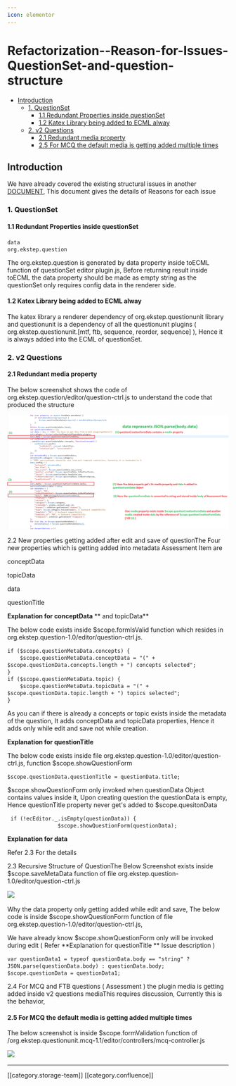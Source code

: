 ```yaml
---
icon: elementor
---
```


# Refactorization--Reason-for-Issues-QuestionSet-and-question-structure

* [Introduction ](refactorization-reason-for-issues-questionset-and-question-structure.md#introduction )
  * [1. QuestionSet](refactorization-reason-for-issues-questionset-and-question-structure.md#1. questionset)
    * [1.1 Redundant Properties inside questionSet](refactorization-reason-for-issues-questionset-and-question-structure.md#1.1-redundant-properties-inside-questionset)
    * [1.2 Katex Library being added to ECML alway](refactorization-reason-for-issues-questionset-and-question-structure.md#1.2-katex-library-being-added-to-ecml-alway)
  * [2. v2 Questions ](refactorization-reason-for-issues-questionset-and-question-structure.md#2.-v2-questions )
    * [2.1 Redundant media property](refactorization-reason-for-issues-questionset-and-question-structure.md#2.1-redundant-media-property)
    * [2.5 For MCQ the default media is getting added multiple times ](refactorization-reason-for-issues-questionset-and-question-structure.md#2.5-for-mcq-the-default-media-is-getting-added-multiple-times )

## Introduction&#x20;

We have already covered the existing structural issues in another [DOCUMENT](https://project-sunbird.atlassian.net/wiki/spaces/DPT/pages/794558518), This document gives the details of Reasons for each issue

### 1. QuestionSet

#### 1.1 Redundant Properties inside questionSet

```
data 
org.ekstep.question
```

The org.ekstep.question is generated by data property inside toECML function of  questionSet editor plugin.js,  Before returning result inside toECML  the data property should be made as empty string as the questionSet only requires config data in the renderer side.

#### 1.2 Katex Library being added to ECML alway

The katex library a renderer dependency of org.ekstep.questionunit library and questionunit is a dependency of all the questionunit plugins ( org.ekstep.questionunit.\[mtf, ftb, sequence, reorder, sequence] ), Hence it is always added into the ECML of questionSet.

### 2. v2 Questions&#x20;

#### 2.1 Redundant media property

The below screenshot shows the code of org.ekstep.question/editor/question-ctrl.js to understand the code that produced the structure

![](../../../../.gitbook/assets/media-issue.png)

2.2 New properties getting added after edit and save of questionThe Four new properties which is getting added into metadata Assessment Item are&#x20;

conceptData

topicData

data

questionTitle

**Explanation for  conceptData** \*\* and topicData\*\*

The below code exists inside $scope.formIsValid function which resides in org.ekstep.question-1.0/editor/question-ctrl.js.

```
if ($scope.questionMetaData.concepts) {
	$scope.questionMetaData.conceptData = "(" + $scope.questionData.concepts.length + ") concepts selected";
}
if ($scope.questionMetaData.topic) {
	$scope.questionMetaData.topicData = "(" + $scope.questionData.topic.length + ") topics selected";
}
```

As you can if there is already a concepts or topic exists inside the metadata of the question,  It adds conceptData and topicData properties, Hence  it adds  only while edit and save not while creation.

**Explanation for questionTitle**

The below code exists inside file org.ekstep.question-1.0/editor/question-ctrl.js, function $scope.showQuestionForm&#x20;

```
$scope.questionData.questionTitle = questionData.title;
```

$scope.showQuestionForm  only invoked when questionData Object contains values inside it, Upon creating question the questionData is empty, Hence questionTitle property never get's added to $scope.quesitonData

```
 if (!ecEditor._.isEmpty(questionData)) {
                $scope.showQuestionForm(questionData);
```

**Explanation for data**

Refer 2.3 For the details

2.3 Recursive Structure of QuestionThe Below Screenshot exists inside $scope.saveMetaData function of file org.ekstep.question-1.0/editor/question-ctrl.js

![](../../../../.gitbook/assets/data\_problem.png)

Why the data property only getting added while edit and save, The below code is inside $scope.showQuestionForm function of file org.ekstep.question-1.0/editor/question-ctrl.js,&#x20;

We have already know $scope.showQuestionForm only will be invoked during edit ( Refer  \*\*Explanation for questionTitle \*\* Issue description )

```
var questionData1 = typeof questionData.body == "string" ? JSON.parse(questionData.body) : questionData.body;
$scope.questionData = questionData1;
```

2.4 For MCQ and FTB questions ( Assessment ) the plugin media is getting added inside v2 questions mediaThis requires discussion, Currently this is the behavior,&#x20;

#### 2.5 For MCQ the default media is getting added multiple times&#x20;

The below screenshot is inside $scope.formValidation function of /org.ekstep.questionunit.mcq-1.1/editor/controllers/mcq-controller.js

![](../../../../.gitbook/assets/MCQ\_redundant\_media.png)

***

\[\[category.storage-team]] \[\[category.confluence]]
